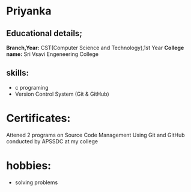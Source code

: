 # Priyanka
## Educational details;
**Branch,Year:** CST(Computer Science and Technology),1st Year
**College name:** Sri Vsavi Engeneering College
## skills:
 - c programing
 - Version Control System (Git & GitHub)
 # Certificates:
 Attened 2 programs on Source Code Management Using Git and GitHub conducted by APSSDC at my college
 # hobbies:
  - solving problems
